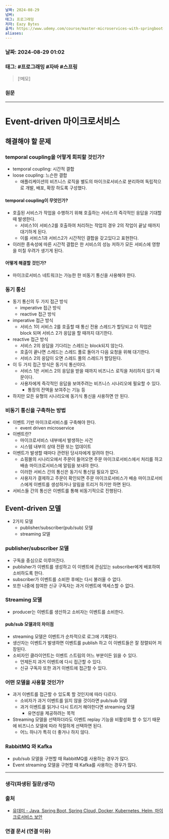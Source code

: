 ```yaml
---
날짜: 2024-08-29
넘버: 
태그: 프로그래밍
저자: Eazy Bytes
출처: https://www.udemy.com/course/master-microservices-with-springboot-docker-kubernetes-korean/
aliases:
---
```

### 날짜:  2024-08-29 01:02

### 태그: #프로그래밍 #자바 #스프링

>[!메모]
>

### 원문
---
# Event-driven 마이크로서비스
## 해결해야 할 문제
### temporal coupling을 어떻게 회피할 것인가?
- temporal coupling: 시간적 결합
- loose coupling: 느슨한 결합
	- 애플리케이션의 비즈니스 로직을 별도의 마이크로서비스로 분리하여 독립적으로 개발, 배포, 확장 하도록 구성했다.
#### temporal coupling이 무엇인가?
- 호출된 서비스가 작업을 수행하기 위해 호출하는 서비스의 즉각적인 응답을 기대할 때 발생한다.
	- 서비스1이 서비스2를 호출하여 처리하는 작업의 경우 2의 작업이 끝날 때까지 대기하게 된다.
	- 이를 서비스1과 서비스2가 시간적인 결합을 갖고있다고 표현한다.
- 이러한 종속성에 따른 시간적 결합은 한 서비스의 성능 저하가 모든 서비스에 영향을 미칠 우려가 생기게 된다.
#### 어떻게 해결할 것인가?
- 마이크로서비스 네트워크는 가능한 한 비동기 통신을 사용해야 한다.
### 동기 통신
- 동기 통신의 두 가지 접근 방식
	- imperative 접근 방식
	- reactive 접근 방식
- imperative 접근 방식
	- 서비스 1이 서비스 2를 호출할 때 통신 전용 스레드가 할당되고 이 작업은 block 되며 서비스 2가 응답을 할 때까지 대기한다.
- reactive 접근 방식
	- 서비스 2의 응답을 기다리는 스레드는 block되지 않는다.
	- 호출이 끝나면 스레드는 스레드 풀로 돌아가 다음 요청을 위해 대기한다.
	- 서비스 2의 응답이 오면 스레드 풀의 스레드가 할당된다.
- 이 두 가지 접근 방식은 동기식 통신이다.
	- 서비스 1은 서비스 2의 응답을 받을 때까지 비즈니스 로직을 처리하지 않기 때문이다.
	- 사용자에게 즉각적인 응답을 보여주려는 비즈니스 시나리오에 필요할 수 있다.
		- 통장의 잔액을 보여주는 기능 등
- 하지만 모든 유형의 시나리오에 동기식 통신을 사용하면 안 된다.
### 비동기 통신을 구축하는 방법
- 이벤트 기반 마이크로서비스를 구축해야 한다.
	- event driven microservice
- 이벤트란?
	- 마이크로서비스 내부에서 발생하는 사건
	- 시스템 내부의 상태 전환 또는 업데이트
- 이벤트가 발생할 때마다 관련된 당사자에게 알려야 한다.
	- 쇼핑몰의 시나리오에서 주문이 들어오면 주문 마이크로서비스에서 처리를 하고 배송 마이크로서비스에 알림을 보내야 한다.
	- 이러한 서비스 간의 통신은 동기식 통신일 필요가 없다.
	- 사용자가 결제하고 주문이 확인되면 주문 마이크로서비스가 배송 마이크로서비스에게 이벤트를 생성하거나 알림을 트리거 하기만 하면 된다.
- 서비스들 간의 통신은 이벤트를 통해 비동기적으로 진행된다.
## Event-driven 모델
- 2가지 모델
	- publisher/subscriber(pub/sub) 모델
	- streaming 모델
### publisher/subscriber 모델
- 구독을 중심으로 이루어진다.
- publisher가 이벤트를 생성하고 이 이벤트에 관심있는 subscriber에게 배포하여 소비하도록 한다.
- subscriber가 이벤트를 소비한 후에는 다시 불러올 수 없다.
- 또한 나중에 참여한 신규 구독자는 과거 이벤트에 액세스할 수 없다.
### Streaming 모델
- producer는 이벤트를 생산하고 소비자는 이벤트를 소비한다.
#### pub/sub 모델과의 차이점
- streaming 모델은 이벤트가 순차적으로 로그에 기록된다.
- 생산자는 이벤트가 발생하면 이벤트를 publish 하고 이 이벤트들은 잘 정렬되어 저장된다.
- 소비자인 클라이언트는 이벤트 스트림의 어느 부분이든 읽을 수 있다.
	- 언제든지 과거 이벤트에 다시 접근할 수 있다.
	- 신규 구독자 또한 과거 이벤트에 접근할 수 있다.
### 어떤 모델을 사용할 것인가?
- 과거 이벤트를 접근할 수 있도록 할 것인지에 따라 다르다.
	- 소비자가 과거 이벤트를 읽지 않을 것이라면 pub/sub 모델
	- 과거 이벤트를 읽거나 다시 트리거 해야한다면 streaming 모델
		- 유연성을 제공하려는 목적
- Streaming 모델을 선택하더라도 이벤트 replay 기능을 비활성화 할 수 있기 때문에 비즈니스 모델에 따라 적절하게 선택하면 된다.
	- 어느 하나가 특히 더 좋거나 하지 않다.
### RabbitMQ 와 Kafka
- pub/sub 모델을 구현할 때 RabbitMQ를 사용하는 경우가 많다.
- Event streaming 모델을 구현할 때 Kafka를 사용하는 경우가 많다.

---
### 생각(파생된 질문/생각)

### 출처
- [유데미 - Java, Spring Boot, Spring Cloud, Docker, Kubernetes, Helm, 마이크로서비스 보안](https://www.udemy.com/course/master-microservices-with-springboot-docker-kubernetes-korean/)

### 연결 문서 (연결 이유)
